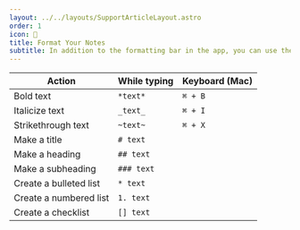 ```yaml
---
layout: ../../layouts/SupportArticleLayout.astro
order: 1
icon: 📒
title: Format Your Notes
subtitle: In addition to the formatting bar in the app, you can use these shortcuts to quickly style your notes.
---
```


| Action                 | While typing | Keyboard (Mac) |
| ---------------------- | ------------ | -------------- |
| Bold text              | `*text*`     | `⌘ + B`        |
| Italicize text         | `_text_`     | `⌘ + I`        |
| Strikethrough text     | `~text~`     | `⌘ + X`        |
| Make a title           | `# text`     |
| Make a heading         | `## text`    |
| Make a subheading      | `### text`   |
| Create a bulleted list | `* text`     |
| Create a numbered list | `1. text`    |
| Create a checklist     | `[] text`    |
